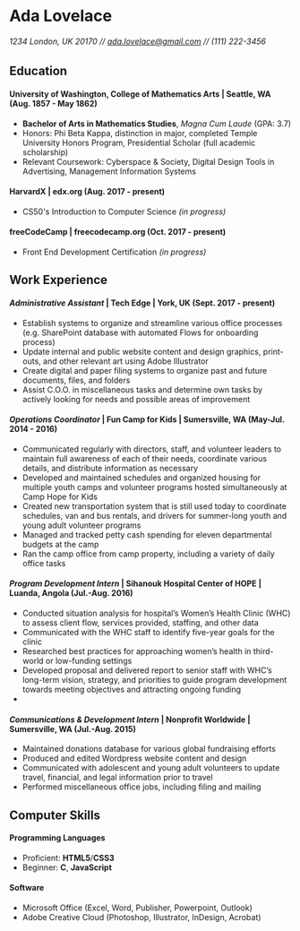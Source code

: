 ​
# Ada Lovelace

###### 1234 London, UK 20170 // [ada.lovelace@gmail.com](mailto:ada.lovelace@gmail.com) // (111) 222-3456

## Education

#### University of Washington, College of Mathematics Arts | Seattle, WA (Aug. 1857 - May 1862)

* **Bachelor of Arts in Mathematics Studies**, _Magna Cum Laude_ (GPA: 3.7)
* Honors: Phi Beta Kappa, distinction in major, completed Temple University Honors Program, Presidential Scholar (full academic scholarship)
* Relevant Coursework: Cyberspace & Society, Digital Design Tools in Advertising, Management Information Systems

#### HarvardX | edx.org (Aug. 2017 - present)

* CS50's Introduction to Computer Science _(in progress)_

#### freeCodeCamp | freecodecamp.org (Oct. 2017 - present)

* Front End Development Certification _(in progress)_

## Work Experience

#### _Administrative Assistant_ | Tech Edge | York, UK (Sept. 2017 - present)

* Establish systems to organize and streamline various office processes (e.g. SharePoint database with automated Flows for onboarding process)
* Update internal and public website content and design graphics, print-outs, and other relevant art using Adobe Illustrator
* Create digital and paper filing systems to organize past and future documents, files, and folders
* Assist C.O.O. in miscellaneous tasks and determine own tasks by actively looking for needs and possible areas of improvement


#### _Operations Coordinator_ | Fun Camp for Kids | Sumersville, WA (May-Jul. 2014 - 2016)

* Communicated regularly with directors, staff, and volunteer leaders to maintain full awareness of each of their needs, coordinate various details, and distribute information as necessary
* Developed and maintained schedules and organized housing for multiple youth camps and volunteer programs hosted simultaneously at Camp Hope for Kids
* Created new transportation system that is still used today to coordinate schedules, van and bus rentals, and drivers for summer-long youth and young adult volunteer programs
* Managed and tracked petty cash spending for eleven departmental budgets at the camp
* Ran the camp office from camp property, including a variety of daily office tasks
  
#### _Program Development Intern_ | Sihanouk Hospital Center of HOPE | Luanda, Angola (Jul.-Aug. 2016)

* Conducted situation analysis for hospital’s Women’s Health Clinic (WHC) to assess client flow, services provided, staffing, and other data
* Communicated with the WHC staff to identify five-year goals for the clinic
* Researched best practices for approaching women’s health in third-world or low-funding settings
* Developed proposal and delivered report to senior staff with WHC’s long-term vision, strategy, and priorities to guide program development towards meeting objectives and attracting ongoing funding
* 
#### _Communications & Development Intern_ | Nonprofit Worldwide | Sumersville, WA (Jul.-Aug. 2015)

* Maintained donations database for various global fundraising efforts
* Produced and edited Wordpress website content and design
* Communicated with adolescent and young adult volunteers to update travel, financial, and legal information prior to travel
* Performed miscellaneous office jobs, including filing and mailing
  
## Computer Skills

#### Programming Languages

* Proficient: **HTML5**/**CSS3**
* Beginner: **C**, **JavaScript**
  
#### Software

* Microsoft Office (Excel, Word, Publisher, Powerpoint, Outlook)
* Adobe Creative Cloud (Photoshop, Illustrator, InDesign, Acrobat)